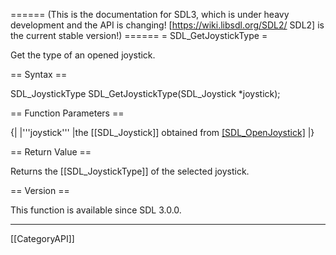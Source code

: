 ====== (This is the documentation for SDL3, which is under heavy development and the API is changing! [https://wiki.libsdl.org/SDL2/ SDL2] is the current stable version!) ======
= SDL_GetJoystickType =

Get the type of an opened joystick.

== Syntax ==

<syntaxhighlight lang='c'>
SDL_JoystickType SDL_GetJoystickType(SDL_Joystick *joystick);
</syntaxhighlight>

== Function Parameters ==

{|
|'''joystick'''
|the [[SDL_Joystick]] obtained from [[SDL_OpenJoystick]]()
|}

== Return Value ==

Returns the [[SDL_JoystickType]] of the selected joystick.

== Version ==

This function is available since SDL 3.0.0.

----
[[CategoryAPI]]


